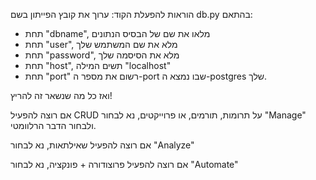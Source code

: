 הוראות להפעלת הקוד:
ערוך את קובץ הפייתון בשם db.py בהתאם:
- תחת "dbname", מלאו את שם של הבסיס הנתונים
- תחת "user", מלא את שם המשתמש שלך
- תחת "password", מלא את הסיסמה שלך
- תחת "host", תשים המילה "localhost"
- תחת "port" רשום את מספר ה-port שבו נמצא ה-postgres שלך.

 
 ואז כל מה שנשאר זה להריץ!

  
  אם רוצה להפעיל CRUD על תרומות, תורמים, או פרוייקטים, נא לבחור "Manage" ולבחור הדבר הרלוומטי.
  
  אם רוצה להפעיל שאילתאות, נא לבחור "Analyze"
  
  אם רוצה להפעיל פרוצודורה + פונקציה, נא לבחור "Automate"
